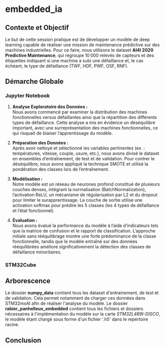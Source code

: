 # embedded_ia

## Contexte et Objectif

Le but de cette session pratique est de développer un modèle de deep learning capable de réaliser une mission de maintenance prédictive sur des machines industrielles. Pour ce faire, nous utilisons le dataset **AI4I 2020 Predictive Maintenance**, qui regroupe 10 000 relevés de capteurs et des étiquettes indiquant si une machine a subi une défaillance et, le cas échéant, le type de défaillance (TWF, HDF, PWF, OSF, RNF).

## Démarche Globale

### Jupyter Notebook

1.  **Analyse Exploratoire des Données :**  
    Nous avons commencé par examiner la distribution des machines fonctionnelles versus défaillantes ainsi que la répartition des différents types de défaillance. Cette analyse a mis en évidence un déséquilibre important, avec une surreprésentation des machines fonctionnelles, ce qui risquait de biaiser l’apprentissage du modèle.
    
2.  **Préparation des Données :**  
    Après avoir nettoyé et sélectionné les variables pertinentes (ex. : températures, vitesse, couple, usure, etc.), nous avons divisé le dataset en ensembles d’entraînement, de test et de validation. Pour contrer le déséquilibre, nous avons appliqué la technique SMOTE et utilisé la pondération des classes lors de l’entraînement.
    
3.  **Modélisation :**  
    Notre modèle est un réseau de neurones profond constitué de plusieurs couches denses, intégrant la normalisation (BatchNormalization), l’activation ReLU, un mécanisme de régularisation par L2 et du dropout pour limiter le surapprentissage. La couche de sortie utilise une activation softmax pour prédire les 5 classes (les 4 types de défaillance et l’état fonctionnel).
    
4.  **Évaluation :**  
    Nous avons évalué la performance du modèle à l’aide d’indicateurs tels que la matrice de confusion et le rapport de classification. L’approche initiale sans rééquilibrage montre une forte prédominance de la classe fonctionnelle, tandis que le modèle entraîné sur des données rééquilibrées améliore significativement la détection des classes de défaillance minoritaires.

### STM32Cube   

   ## Arborescence
   Le dossier **numpy_data** contient tous les dataset d'entrainement, de test et de validation. Cela permet notamment de charger ces données dans STM32mxAI afin de réaliser l'analyse du modèle.
   Le dossier **rabier_panhelleux_embedded** contient tous les fichiers et dossiers nécessaires à l'implémentation du modèle sur la carte *STM32L4R9I-DISCO*, le modèle étant chargé sous forme d'un fichier '.h5' dans le repertoire racine.
   

## Conclusion
